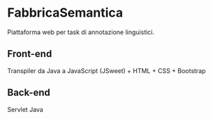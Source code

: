 # FabbricaSemantica
Piattaforma web per task di annotazione linguistici.

## Front-end
Transpiler da Java a JavaScript (JSweet) + HTML + CSS + Bootstrap

## Back-end
Servlet Java
